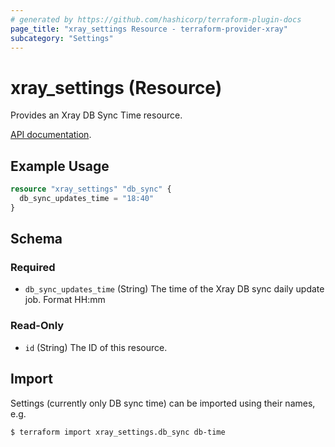 ```yaml
---
# generated by https://github.com/hashicorp/terraform-plugin-docs
page_title: "xray_settings Resource - terraform-provider-xray"
subcategory: "Settings"
---
```


# xray_settings (Resource)

Provides an Xray DB Sync Time resource.

[API documentation](https://www.jfrog.com/confluence/display/JFROG/Xray+REST+API#XrayRESTAPI-UpdateDBSyncDailyUpdateTime).


## Example Usage

```terraform
resource "xray_settings" "db_sync" {
  db_sync_updates_time = "18:40"
}
```

<!-- schema generated by tfplugindocs -->
## Schema

### Required

- `db_sync_updates_time` (String) The time of the Xray DB sync daily update job. Format HH:mm

### Read-Only

- `id` (String) The ID of this resource.

## Import

Settings (currently only DB sync time) can be imported using their names, e.g.
```
$ terraform import xray_settings.db_sync db-time
```